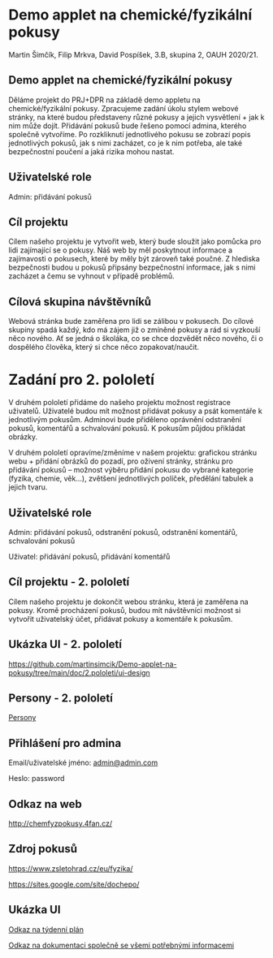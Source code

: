 # Demo applet na chemické/fyzikální pokusy
 Martin Šimčík, Filip Mrkva, David Pospíšek, 3.B, skupina 2, OAUH 2020/21.
## Demo applet na chemické/fyzikální pokusy
Děláme projekt do PRJ+DPR na základě demo appletu na chemické/fyzikální pokusy. Zpracujeme zadání úkolu stylem webové stránky, na které budou představeny různé pokusy a jejich vysvětlení + jak k nim může dojít. Přidávání pokusů bude řešeno pomocí admina, kterého společně vytvoříme. Po rozkliknutí jednotlivého pokusu se zobrazí popis jednotlivých pokusů, jak s nimi zacházet, co je k nim potřeba, ale také bezpečnostní poučení a jaká rizika mohou nastat.
## Uživatelské role
Admin: přidávání pokusů
## Cíl projektu
Cílem našeho projektu je vytvořit web, který bude sloužit jako pomůcka pro lidi zajímající se o pokusy. Náš web by měl poskytnout informace a zajímavosti o pokusech, které by měly být zároveň také poučné. Z hlediska bezpečnosti budou u pokusů připsány bezpečnostní informace, jak s nimi zacházet a čemu se vyhnout v případě problémů.
	
## Cílová skupina návštěvníků
Webová stránka bude zaměřena pro lidi se zálibou v pokusech. Do cílové skupiny spadá každý, kdo má zájem již o zmíněné pokusy a rád si vyzkouší něco nového. Ať se jedná o školáka, co se chce dozvědět něco nového, či o dospělého člověka, který si chce něco zopakovat/naučit.

# Zadání pro 2. pololetí
V druhém pololetí přidáme do našeho projektu možnost registrace uživatelů. Uživatelé budou mít možnost přidávat pokusy a psát komentáře k jednotlivým pokusům. Adminovi bude přiděleno oprávnění odstranění pokusů, komentářů a schvalování pokusů. K pokusům půjdou přikládat obrázky.

V druhém pololetí opravíme/změníme v našem projektu: grafickou stránku webu + přidání obrázků do pozadí, pro oživení stránky, stránku pro přidávání pokusů – možnost výběru přidání pokusu do vybrané kategorie (fyzika, chemie, věk...), zvětšení jednotlivých políček, předělání tabulek a jejich tvaru.
## Uživatelské role
Admin: přidávání pokusů, odstranění pokusů, odstranění komentářů, schvalování pokusů

Uživatel: přidávání pokusů, přidávání komentářů

## Cíl projektu - 2. pololetí
Cílem našeho projektu je dokončit webou stránku, která je zaměřena na pokusy. Kromě procházení pokusů, budou mít návštěvníci možnost si vytvořit uživatelský účet, přidávat pokusy a komentáře k pokusům.

## Ukázka UI - 2. pololetí
https://github.com/martinsimcik/Demo-applet-na-pokusy/tree/main/doc/2.pololeti/ui-design

## Persony - 2. pololetí
[Persony](https://github.com/martinsimcik/Demo-applet-na-pokusy/blob/main/doc/Persony_2._pololet%C3%AD.md)

## Přihlášení pro admina
Email/uživatelské jméno: admin@admin.com

Heslo: password

## Odkaz na web
http://chemfyzpokusy.4fan.cz/

## Zdroj pokusů
https://www.zsletohrad.cz/eu/fyzika/

https://sites.google.com/site/dochepo/

## Ukázka UI
[Odkaz na týdenní plán](https://github.com/martinsimcik/DPRPRJ-projekt/tree/main/plan)

[Odkaz na dokumentaci společně se všemi potřebnými informacemi](https://github.com/martinsimcik/DPRPRJ-projekt/blob/main/doc/02-use-case/Dokumentace.md)
